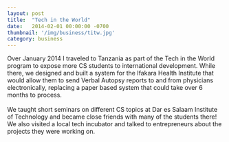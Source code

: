 ```yaml
---
layout: post
title:  "Tech in the World"
date:   2014-02-01 00:00:00 -0700
thumbnail: '/img/business/titw.jpg'
category: business
---
```

Over January 2014 I traveled to Tanzania as part of the Tech in the World program to expose more CS students to international development. While there, we designed and built a system for the Ifakara Health Institute that would allow them to send Verbal Autopsy reports to and from physicians electronically, replacing a paper based system that could take over 6 months to process.
<br><br>
We taught short seminars on different CS topics at Dar es Salaam Institute of Technology and became close friends with many of the students there! We also visited a local tech incubator and talked to entrepreneurs about the projects they were working on.
